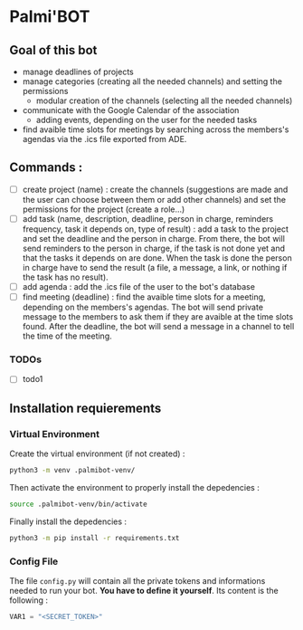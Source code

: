 # Palmi'BOT

## Goal of this bot

- manage deadlines of projects
- manage categories (creating all the needed channels) and setting the permissions
  - modular creation of the channels (selecting all the needed channels)
- communicate with the Google Calendar of the association
  - adding events, depending on the user for the needed tasks
- find avaible time slots for meetings by searching across the members's agendas via the .ics file exported from ADE.

## Commands :

- [ ] create project (name) : create the channels (suggestions are made and the user can choose between them or add other channels) and set the permissions for the project (create a role...)
- [ ] add task (name, description, deadline, person in charge, reminders frequency, task it depends on, type of result) : add a task to the project and set the deadline and the person in charge. From there, the bot will send reminders to the person in charge, if the task is not done yet and that the tasks it depends on are done. When the task is done the person in charge have to send the result (a file, a message, a link, or nothing if the task has no result).
- [ ] add agenda : add the .ics file of the user to the bot's database
- [ ] find meeting (deadline) : find the avaible time slots for a meeting, depending on the members's agendas. The bot will send private message to the members to ask them if they are avaible at the time slots found. After the deadline, the bot will send a message in a channel to tell the time of the meeting.

### TODOs

- [ ] todo1

## Installation requierements

### Virtual Environment

Create the virtual environment (if not created) :

```bash
python3 -m venv .palmibot-venv/
```

Then activate the environment to properly install the depedencies :

```bash
source .palmibot-venv/bin/activate
```

Finally install the depedencies :

```bash
python3 -m pip install -r requirements.txt
```

### Config File

The file `config.py` will contain all the private tokens and informations needed to run your bot. **You have to define it yourself**. Its content is the following :

```python
VAR1 = "<SECRET_TOKEN>"
```
